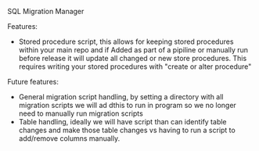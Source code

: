 SQL Migration Manager

Features:
- Stored procedure script, this allows for keeping stored procedures within your main repo and if Added as part of a pipiline or manually run before release it will update all changed or new store procedures. This requires writing your stored procedures with "create or alter procedure"

Future features:
- General migration script handling, by setting a directory with all migration scripts we will ad dthis to run in program so we no longer need to manually run migration scripts
- Table handling, ideally we will have script than can identify table changes and make those table changes vs having to run a script to add/remove columns manually. 
